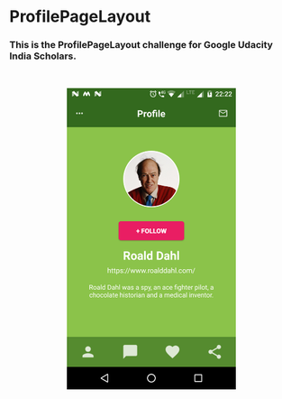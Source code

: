 # ProfilePageLayout
### This is the ProfilePageLayout challenge for Google Udacity India Scholars.
<br>
<p align="center">
  <img width="300" src="Screenshot_20180320-222234.png"/>
</p>
